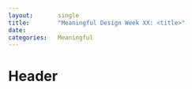 ```yaml
---
layout:       single
title:        "Meaningful Design Week XX: <title>"
date:         
categories:   Meaningful
---
```


# Header
